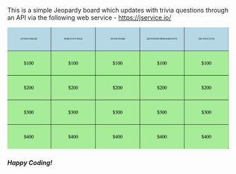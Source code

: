 This is a simple Jeopardy board which updates with trivia questions through an API via the following web service - https://jservice.io/

<img src="images/screen.png" alt="Dice Game" width="800"/>

<h5>Happy Coding!</h5>